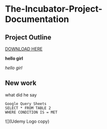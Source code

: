 # The-Incubator-Project-Documentation
## Project Outline

[DOWNLOAD HERE](https://www.google.com/search?q=HII&oq=HII&gs_lcrp=EgZjaHJvbWUyDwgAEEUYORiDARixAxiABDINCAEQABixAxjJAxiABDIHCAIQABiABDINCAMQLhiDARixAxiABDIHCAQQABiABDIKCAUQABixAxiABDIHCAYQABiABDIHCAcQLhiABDIHCAgQABiABDINCAkQABiSAxiABBiKBdIBCDEwOTdqMGo3qAIIsAIB&sourceid=chrome&ie=UTF-8)

**hello girl**

*hello girl*

New work
---
what did he say

~~~
Google Query Sheets
SELECT * FROM TABLE 2
WHERE CONDITION IS = MET
~~~

![](Udemy Logo copy)
